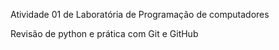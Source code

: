 Atividade 01 de Laboratória de Programação de computadores

Revisão de python e prática com Git e GitHub
